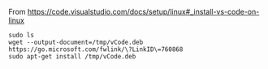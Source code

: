 From https://code.visualstudio.com/docs/setup/linux#_install-vs-code-on-linux

```
sudo ls
wget --output-document=/tmp/vCode.deb https://go.microsoft.com/fwlink/\?LinkID\=760868
sudo apt-get install /tmp/vCode.deb
```

